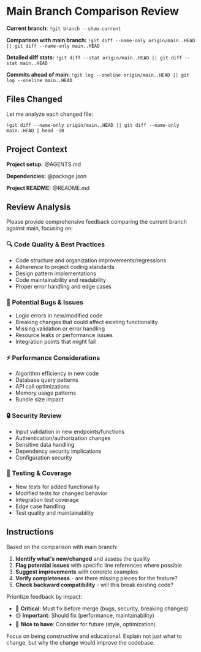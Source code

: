 # Main Branch Comparison Review

**Current branch:**
`!git branch --show-current`

**Comparison with main branch:**
`!git diff --name-only origin/main..HEAD || git diff --name-only main..HEAD`

**Detailed diff stats:**
`!git diff --stat origin/main..HEAD || git diff --stat main..HEAD`

**Commits ahead of main:**
`!git log --oneline origin/main..HEAD || git log --oneline main..HEAD`

## Files Changed
Let me analyze each changed file:

`!git diff --name-only origin/main..HEAD || git diff --name-only main..HEAD | head -10`

## Project Context
**Project setup:**
@AGENTS.md

**Dependencies:**
@package.json

**Project README:**
@README.md

## Review Analysis

Please provide comprehensive feedback comparing the current branch against main, focusing on:

### 🔍 Code Quality & Best Practices
- Code structure and organization improvements/regressions
- Adherence to project coding standards
- Design pattern implementations
- Code maintainability and readability
- Proper error handling and edge cases

### 🐛 Potential Bugs & Issues  
- Logic errors in new/modified code
- Breaking changes that could affect existing functionality
- Missing validation or error handling
- Resource leaks or performance issues
- Integration points that might fail

### ⚡ Performance Considerations
- Algorithm efficiency in new code
- Database query patterns
- API call optimizations  
- Memory usage patterns
- Bundle size impact

### 🔒 Security Review
- Input validation in new endpoints/functions
- Authentication/authorization changes
- Sensitive data handling
- Dependency security implications
- Configuration security

### 🧪 Testing & Coverage
- New tests for added functionality
- Modified tests for changed behavior
- Integration test coverage
- Edge case handling
- Test quality and maintainability

## Instructions

Based on the comparison with main branch:

1. **Identify what's new/changed** and assess the quality
2. **Flag potential issues** with specific line references where possible
3. **Suggest improvements** with concrete examples
4. **Verify completeness** - are there missing pieces for the feature?
5. **Check backward compatibility** - will this break existing code?

Prioritize feedback by impact:
- 🔴 **Critical**: Must fix before merge (bugs, security, breaking changes)
- 🟡 **Important**: Should fix (performance, maintainability) 
- 🔵 **Nice to have**: Consider for future (style, optimization)

Focus on being constructive and educational. Explain not just what to change, but why the change would improve the codebase.

